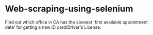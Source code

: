 # Web-scraping-using-selenium
Find out which office in CA has the soonest 'first available appointment date' for getting a new ID card/Driver's License.
